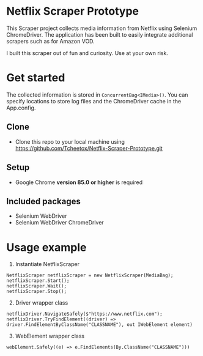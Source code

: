 # Netflix Scraper Prototype

This Scraper project collects media information from Netflix using Selenium ChromeDriver.
The application has been built to easily integrate additional scrapers such as for Amazon VOD.

I built this scraper out of fun and curiosity. Use at your own risk.

# Get started
The collected information is stored in `ConcurrentBag<IMedia>()`. You can specify locations to store log files and the ChromeDriver cache in the App.config.

## Clone
* Clone this repo to your local machine using https://github.com/Tcheetox/Netflix-Scraper-Prototype.git

## Setup
* Google Chrome **version 85.0 or higher** is required

## Included packages
* Selenium WebDriver
* Selenium WebDriver ChromeDriver

# Usage example
1. Instantiate NetflixScraper
```
NetflixScraper netflixScraper = new NetflixScraper(MediaBag);
netflixScraper.Start();
netflixScraper.Wait();
netflixScraper.Stop();
```
2. Driver wrapper class
```
netflixDriver.NavigateSafely($"https://www.netflix.com");
netflixDriver.TryFindElement((driver) => driver.FindElementByClassName("CLASSNAME"), out IWebElement element)
```
3. WebElement wrapper class
```
webElement.Safely((e) => e.FindElements(By.ClassName("CLASSNAME")))
```
